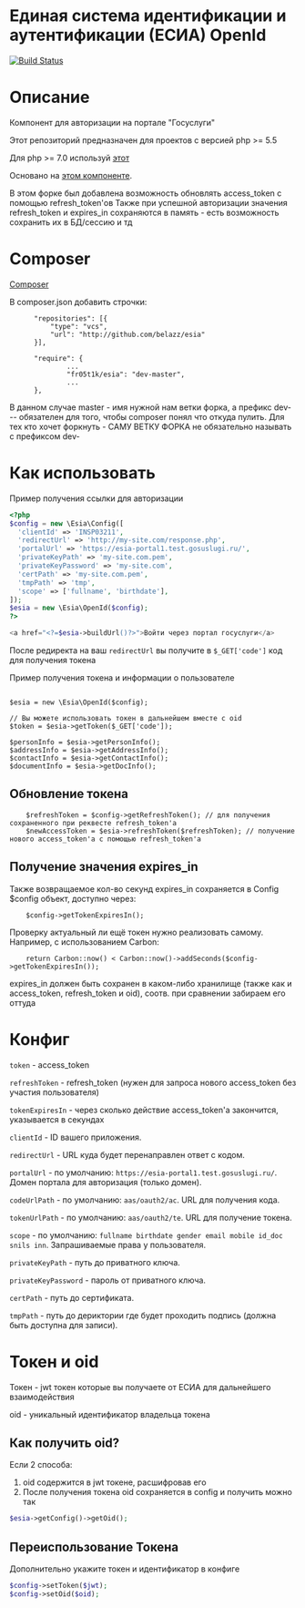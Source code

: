 
# Единая система идентификации и аутентификации (ЕСИА) OpenId 

[![Build Status](https://travis-ci.org/fr05t1k/esia.svg?branch=master)](https://travis-ci.org/fr05t1k/esia)

# Описание
Компонент для авторизации на портале "Госуслуги"

Этот репозиторий предназначен для проектов с версией php >= 5.5

Для php >= 7.0 используй [этот](https://github.com/fr05t1k/esia-legacy/) 

Основано на [этом компоненте](https://github.com/fr05t1k/esia/). 

В этом форке был добавлена возможность обновлять access_token с помощью refresh_token'ов
Также при успешной авторизации значения refresh_token и expires_in сохраняются в память - есть возможность сохранить их в БД/сессию и тд 

# Composer

[Composer](https://getcomposer.org/download/)

В composer.json добавить строчки:
```
      "repositories": [{
          "type": "vcs",
          "url": "http://github.com/belazz/esia"
      }],
      
      "require": {
              ...
              "fr05t1k/esia": "dev-master",
              ...
      },
```

В данном случае master - имя нужной нам ветки форка, а префикс dev- -- обязателен для того, чтобы composer понял что откуда пулить. 
Для тех кто хочет форкнуть - САМУ ВЕТКУ ФОРКА не обязательно называть с префиксом dev- 

# Как использовать 

Пример получения ссылки для авторизации
```php
<?php 
$config = new \Esia\Config([
  'clientId' => 'INSP03211',
  'redirectUrl' => 'http://my-site.com/response.php',
  'portalUrl' => 'https://esia-portal1.test.gosuslugi.ru/',
  'privateKeyPath' => 'my-site.com.pem',
  'privateKeyPassword' => 'my-site.com',
  'certPath' => 'my-site.com.pem',
  'tmpPath' => 'tmp',
  'scope' => ['fullname', 'birthdate'],
]);
$esia = new \Esia\OpenId($config);
?>

<a href="<?=$esia->buildUrl()?>">Войти через портал госуслуги</a>
```

После редиректа на ваш `redirectUrl` вы получите в `$_GET['code']` код для получения токена

Пример получения токена и информации о пользователе

```

$esia = new \Esia\OpenId($config);

// Вы можете использовать токен в дальнейшем вместе с oid 
$token = $esia->getToken($_GET['code']);

$personInfo = $esia->getPersonInfo();
$addressInfo = $esia->getAddressInfo();
$contactInfo = $esia->getContactInfo();
$documentInfo = $esia->getDocInfo();

```
## Обновление токена
```
    $refreshToken = $config->getRefreshToken(); // для получения сохраненного при реквесте refresh_token'a
    $newAccessToken = $esia->refreshToken($refreshToken); // получение нового access_token'a с помощью refresh_token'a
```
## Получение значения expires_in
Также возвращаемое кол-во секунд expires_in сохраняется в Config $config объект, доступно через:
```
    $config->getTokenExpiresIn();    
```  
Проверку актуальный ли ещё токен нужно реализовать самому. Например, с использованием Carbon:
```
    return Carbon::now() < Carbon::now()->addSeconds($config->getTokenExpiresIn());    
```
expires_in должен быть сохранен в каком-либо хранилище (также как и access_token, refresh_token и oid), соотв. при сравнении забираем его оттуда
# Конфиг

`token` - access_token 

`refreshToken` - refresh_token (нужен для запроса нового access_token без участия пользователя)

`tokenExpiresIn` - через сколько действие access_token'a закончится, указывается в секундах

`clientId` - ID вашего приложения.

`redirectUrl` - URL куда будет перенаправлен ответ с кодом.

`portalUrl` - по умолчанию: `https://esia-portal1.test.gosuslugi.ru/`. Домен портала для авторизация (только домен).

`codeUrlPath` - по умолчанию: `aas/oauth2/ac`. URL для получения кода.

`tokenUrlPath` - по умолчанию: `aas/oauth2/te`. URL для получение токена.

`scope` - по умолчанию: `fullname birthdate gender email mobile id_doc snils inn`. Запрашиваемые права у пользователя.

`privateKeyPath` - путь до приватного ключа.

`privateKeyPassword` - пароль от приватного ключа.

`certPath` - путь до сертификата.

`tmpPath` - путь до дериктории где будет проходить подпись (должна быть доступна для записи).

# Токен и oid

Токен - jwt токен которые вы получаете от ЕСИА для дальнейшего взаимодействия

oid - уникальный идентификатор владельца токена

## Как получить oid?
Если 2 способа:
1. oid содержится в jwt токене, расшифровав его
2. После получения токена oid сохраняется в config и получить можно так 
```php
$esia->getConfig()->getOid();
```

## Переиспользование Токена

Дополнительно укажите токен и идентификатор в конфиге
```php
$config->setToken($jwt);
$config->setOid($oid);
```
